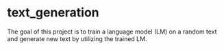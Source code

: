# text_generation

The goal of this project is to train a language model (LM) on a random text and generate new text by utilizing the trained LM.
